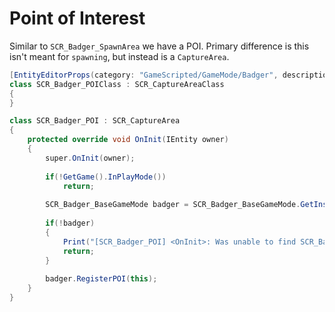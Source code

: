 # Point of Interest
Similar to `SCR_Badger_SpawnArea` we have a POI. Primary difference is this isn't meant for `spawning`, but instead is a `CaptureArea`.

```csharp
[EntityEditorProps(category: "GameScripted/GameMode/Badger", description: "Defines a point of interest for Badger-Systems")]
class SCR_Badger_POIClass : SCR_CaptureAreaClass
{
}

class SCR_Badger_POI : SCR_CaptureArea
{
	protected override void OnInit(IEntity owner)
	{
		super.OnInit(owner);
		
		if(!GetGame().InPlayMode())
			return;
		
		SCR_Badger_BaseGameMode badger = SCR_Badger_BaseGameMode.GetInstance();
		
		if(!badger)
		{
			Print("[SCR_Badger_POI] <OnInit>: Was unable to find SCR_Badger_BaseGameMode, functionality will be limited", LogLevel.ERROR);
			return;
		}
		
		badger.RegisterPOI(this);
	}
}
```